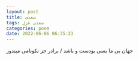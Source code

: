 ```yaml
---
layout: post
title: سعدی
tags: سعدی غزل
categories: poem
date: 2022-06-06 06:35:23
---
```


جهان بی ما بسی بودست و باشد / برادر جز نکونامی میندوز
